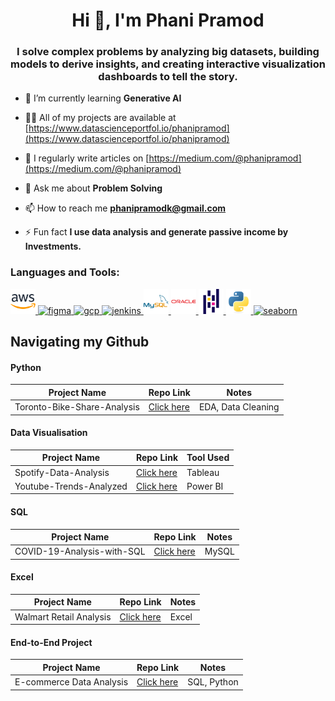 <h1 align="center">Hi 👋, I'm Phani Pramod </h1>
<h3 align="center">I solve complex problems by analyzing big datasets, building models to derive insights, and creating interactive visualization dashboards to tell the story.</h3>

- 🌱 I’m currently learning **Generative AI**

- 👨‍💻 All of my projects are available at [https://www.datascienceportfol.io/phanipramod](https://www.datascienceportfol.io/phanipramod)

- 📝 I regularly write articles on [https://medium.com/@phanipramod](https://medium.com/@phanipramod)

- 💬 Ask me about **Problem Solving**

- 📫 How to reach me **phanipramodk@gmail.com**

- ⚡ Fun fact **I use data analysis and generate passive income by Investments.**


<h3 align="left">Languages and Tools:</h3>
<p align="left"> <a href="https://aws.amazon.com" target="_blank" rel="noreferrer"> <img src="https://raw.githubusercontent.com/devicons/devicon/master/icons/amazonwebservices/amazonwebservices-original-wordmark.svg" alt="aws" width="40" height="40"/> </a> <a href="https://www.figma.com/" target="_blank" rel="noreferrer"> <img src="https://www.vectorlogo.zone/logos/figma/figma-icon.svg" alt="figma" width="40" height="40"/> </a> <a href="https://cloud.google.com" target="_blank" rel="noreferrer"> <img src="https://www.vectorlogo.zone/logos/google_cloud/google_cloud-icon.svg" alt="gcp" width="40" height="40"/> </a> <a href="https://www.jenkins.io" target="_blank" rel="noreferrer"> <img src="https://www.vectorlogo.zone/logos/jenkins/jenkins-icon.svg" alt="jenkins" width="40" height="40"/> </a> <a href="https://www.mysql.com/" target="_blank" rel="noreferrer"> <img src="https://raw.githubusercontent.com/devicons/devicon/master/icons/mysql/mysql-original-wordmark.svg" alt="mysql" width="40" height="40"/> </a> <a href="https://www.oracle.com/" target="_blank" rel="noreferrer"> <img src="https://raw.githubusercontent.com/devicons/devicon/master/icons/oracle/oracle-original.svg" alt="oracle" width="40" height="40"/> </a> <a href="https://pandas.pydata.org/" target="_blank" rel="noreferrer"> <img src="https://raw.githubusercontent.com/devicons/devicon/2ae2a900d2f041da66e950e4d48052658d850630/icons/pandas/pandas-original.svg" alt="pandas" width="40" height="40"/> </a> <a href="https://www.python.org" target="_blank" rel="noreferrer"> <img src="https://raw.githubusercontent.com/devicons/devicon/master/icons/python/python-original.svg" alt="python" width="40" height="40"/> </a> <a href="https://seaborn.pydata.org/" target="_blank" rel="noreferrer"> <img src="https://seaborn.pydata.org/_images/logo-mark-lightbg.svg" alt="seaborn" width="40" height="40"/> </a> </p>

## Navigating my Github 

#### Python
| Project Name| Repo Link | Notes|
| --- | ---- | -- |
| Toronto-Bike-Share-Analysis | [Click here](https://github.com/kphanipramod/Toronto-Bike-Share-Analysis) | EDA, Data Cleaning |

#### Data Visualisation
| Project Name| Repo Link | Tool Used|
| --- | --- | --- |
| Spotify-Data-Analysis | [Click here](https://github.com/kphanipramod/Spotify-Data-Analysis) | Tableau|
| Youtube-Trends-Analyzed | [Click here](https://github.com/kphanipramod/Youtube-Trends-Analyzed) | Power BI|

#### SQL
| Project Name| Repo Link | Notes|
| --- | --- | --- |
| COVID-19-Analysis-with-SQL  |[Click here](https://github.com/kphanipramod/COVID-19-Analysis-with-SQL)|MySQL|

#### Excel
| Project Name| Repo Link | Notes|
| --- | --- | --- |
| Walmart Retail Analysis  |[Click here]()|Excel|


#### End-to-End Project
| Project Name| Repo Link | Notes|
| --- | --- | --- |
| E-commerce Data Analysis |[Click here]()|SQL, Python|
